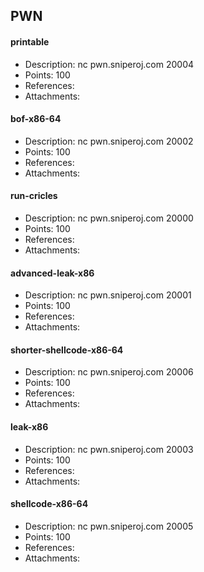 ## PWN

#### printable  
* Description: nc pwn.sniperoj.com 20004  
* Points: 100  
* References:  
* Attachments:  

#### bof-x86-64  
* Description: nc pwn.sniperoj.com 20002  
* Points: 100  
* References:  
* Attachments:  

#### run-cricles  
* Description: nc pwn.sniperoj.com 20000  
* Points: 100  
* References:  
* Attachments:  

#### advanced-leak-x86  
* Description: nc pwn.sniperoj.com 20001  
* Points: 100  
* References:  
* Attachments:  

#### shorter-shellcode-x86-64  
* Description: nc pwn.sniperoj.com 20006  
* Points: 100  
* References:  
* Attachments:  

#### leak-x86  
* Description: nc pwn.sniperoj.com 20003  
* Points: 100  
* References:  
* Attachments:  

#### shellcode-x86-64  
* Description: nc pwn.sniperoj.com 20005  
* Points: 100  
* References:  
* Attachments:  

